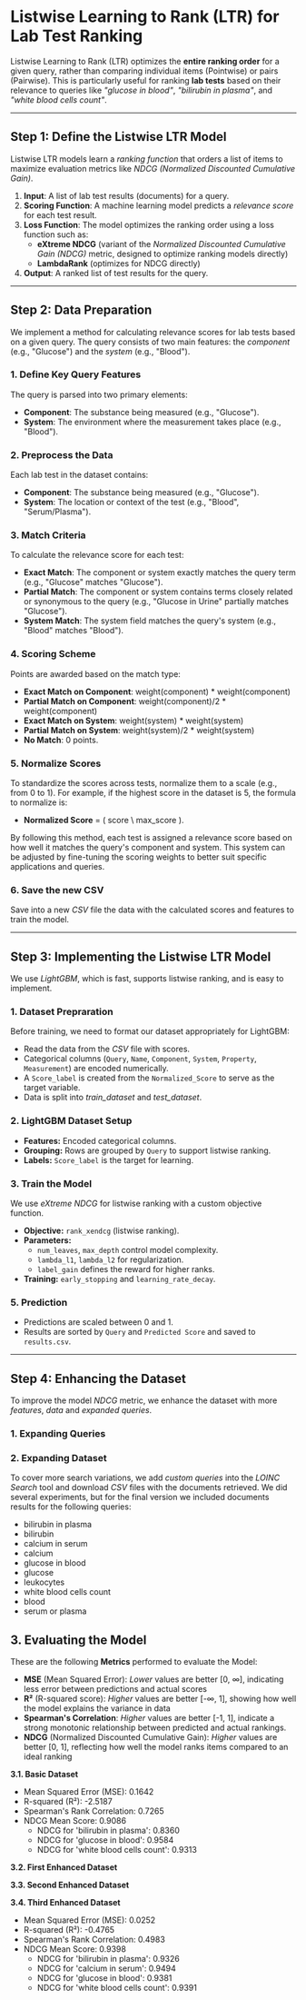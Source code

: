 # **Listwise Learning to Rank (LTR) for Lab Test Ranking**  
Listwise Learning to Rank (LTR) optimizes the **entire ranking order** for a given query, rather than comparing individual items (Pointwise) or pairs (Pairwise). This is particularly useful for ranking **lab tests** based on their relevance to queries like *"glucose in blood"*, *"bilirubin in plasma"*, and *"white blood cells count"*.  

---

## **Step 1: Define the Listwise LTR Model**  
Listwise LTR models learn a *ranking function* that orders a list of items to maximize evaluation metrics like *NDCG (Normalized Discounted Cumulative Gain)*.

1. **Input**: A list of lab test results (documents) for a query.  
2. **Scoring Function**: A machine learning model predicts a *relevance score* for each test result.  
3. **Loss Function**: The model optimizes the ranking order using a loss function such as:
   - **eXtreme NDCG** (variant of the *Normalized Discounted Cumulative Gain (NDCG)* metric, designed to optimize ranking models directly)  
   - **LambdaRank** (optimizes for NDCG directly)  
4. **Output**: A ranked list of test results for the query.  


---

## **Step 2: Data Preparation**  
We implement a method for calculating relevance scores for lab tests based on a given query. The query consists of two main features: the *component* (e.g., "Glucose") and the *system* (e.g., "Blood"). 

### **1. Define Key Query Features**
   The query is parsed into two primary elements:
   - **Component**: The substance being measured (e.g., "Glucose").
   - **System**: The environment where the measurement takes place (e.g., "Blood").

### **2. Preprocess the Data**
   Each lab test in the dataset contains:
   - **Component**: The substance being measured (e.g., "Glucose").
   - **System**: The location or context of the test (e.g., "Blood", "Serum/Plasma").

### **3. Match Criteria**  
   To calculate the relevance score for each test:
   - **Exact Match**: The component or system exactly matches the query term (e.g., "Glucose" matches "Glucose").
   - **Partial Match**: The component or system contains terms closely related or synonymous to the query (e.g., "Glucose in Urine" partially matches "Glucose").
   - **System Match**: The system field matches the query's system (e.g., "Blood" matches "Blood").

### **4. Scoring Scheme**
   Points are awarded based on the match type:
   - **Exact Match on Component**:  weight(component) * weight(component)
   - **Partial Match on Component**: weight(component)/2 * weight(component)
   - **Exact Match on System**: weight(system) * weight(system)
   - **Partial Match on System**: weight(system)/2 * weight(system)
   - **No Match**: 0 points.

### **5. Normalize Scores**
   To standardize the scores across tests, normalize them to a scale (e.g., from 0 to 1). For example, if the highest score in the dataset is 5, the formula to normalize is:  
   - **Normalized Score** = \( score \ max_score \).

   By following this method, each test is assigned a relevance score based on how well it matches the query's component and system. This system can be adjusted by fine-tuning the scoring weights to better suit specific applications and queries.

### **6. Save the new CSV**
   Save into a new *CSV* file the data with the calculated scores and features to train the model.


---

## **Step 3: Implementing the Listwise LTR Model**  

We use *LightGBM*, which is fast, supports listwise ranking, and is easy to implement.

### **1. Dataset Prepraration**  
   Before training, we need to format our dataset appropriately for LightGBM:
   - Read the data from the *CSV* file with scores.
   - Categorical columns (`Query`, `Name`, `Component`, `System`, `Property`, `Measurement`) are encoded numerically.
   - A `Score_label` is created from the `Normalized_Score` to serve as the target variable.
   - Data is split into *train_dataset* and *test_dataset*.

### **2. LightGBM Dataset Setup**   
   - **Features:** Encoded categorical columns.
   - **Grouping:** Rows are grouped by `Query` to support listwise ranking.
   - **Labels:** `Score_label` is the target for learning.

### **3. Train the Model**  
   We use *eXtreme NDCG* for listwise ranking with a custom objective function.
   - **Objective:** `rank_xendcg` (listwise ranking).
   - **Parameters:**
      - `num_leaves`, `max_depth` control model complexity.
      - `lambda_l1`, `lambda_l2` for regularization.
      - `label_gain` defines the reward for higher ranks.
   - **Training:**  `early_stopping` and `learning_rate_decay`.


### **5. Prediction**
   - Predictions are scaled between 0 and 1.
   - Results are sorted by `Query` and `Predicted Score` and saved to `results.csv`.


---

## **Step 4: Enhancing the Dataset**  
To improve the model *NDCG* metric, we enhance the dataset with more *features*, *data* and *expanded queries*.

### **1. Expanding Queries**  

### **2. Expanding Dataset**
   To cover more search variations, we add *custom queries* into the *LOINC Search* tool and download *CSV* files with the documents retrieved.
   We did several experiments, but for the final version we included documents results for the following queries:
   - bilirubin in plasma
   - bilirubin 
   - calcium in serum
   - calcium
   - glucose in blood
   - glucose
   - leukocytes
   - white blood cells count
   - blood
   - serum or plasma


## **3. Evaluating the Model**  
   These are the following **Metrics** performed to evaluate the Model:
   - **MSE** (Mean Squared Error): *Lower* values are better [0, ∞], indicating less error between predictions and actual scores
   - **R²** (R-squared score): *Higher* values are better [-∞, 1], showing how well the model explains the variance in data
   - **Spearman's Correlation**: *Higher* values are better [-1, 1], indicate a strong monotonic relationship between predicted and actual rankings.
   - **NDCG** (Normalized Discounted Cumulative Gain): *Higher* values are better [0, 1], reflecting how well the model ranks items compared to an ideal ranking

   **3.1. Basic Dataset**
   - Mean Squared Error (MSE): 0.1642
   - R-squared (R²): -2.5187
   - Spearman's Rank Correlation: 0.7265
   - NDCG Mean Score: 0.9086
      - NDCG for 'bilirubin in plasma': 0.8360
      - NDCG for 'glucose in blood': 0.9584
      - NDCG for 'white blood cells count': 0.9313


   **3.2. First Enhanced Dataset**
   

   
   **3.3. Second Enhanced Dataset**
   


   **3.4. Third Enhanced Dataset**
   - Mean Squared Error (MSE): 0.0252
   - R-squared (R²): -0.4765
   - Spearman's Rank Correlation: 0.4983
   - NDCG Mean Score: 0.9398
      - NDCG for 'bilirubin in plasma': 0.9326
      - NDCG for 'calcium in serum': 0.9494
      - NDCG for 'glucose in blood': 0.9381
      - NDCG for 'white blood cells count': 0.9391

